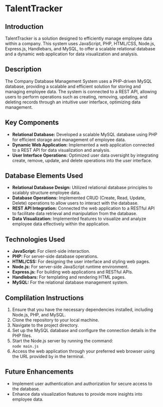 # TalentTracker
## Introduction
TalentTracker is a solution designed to efficiently manage employee data within a company. This system uses JavaScript, PHP, HTML/CSS, Node.js, Express.js, Handlebars, and MySQL, to offer a scalable relational database and a dynamic web application for data visualization and analysis.

## Description
The Company Database Management System uses a PHP-driven MySQL database, providing a scalable and efficient solution for storing and managing employee data. The system is connected to a REST API, allowing users to perform operations such as creating, removing, updating, and deleting records through an intuitive user interface, optimizing data management.

## Key Components
- **Relational Database:** Developed a scalable MySQL database using PHP for efficient storage and management of employee data.
- **Dynamic Web Application:** Implemented a web application connected to a REST API for data visualization and analysis.
- **User Interface Operations:** Optimized user data oversight by integrating create, remove, update, and delete operations into the user interface.

## Database Elements Used
- **Relational Database Design:** Utilized relational database principles to scalably structure employee data.
- **Database Operations:** Implemented CRUD (Create, Read, Update, Delete) operations to allow users to interact with the database.
- **REST API Integration:** Connected the web application to a RESTful API to facilitate data retrieval and manipulation from the database.
- **Data Visualization:** Implemented features to visualize and analyze employee data effectively within the application.

## Technologies Used
- **JavaScript:** For client-side interaction.
- **PHP:** For server-side database operations.
- **HTML/CSS:** For designing the user interface and styling web pages.
- **Node.js:** For server-side JavaScript runtime environment.
- **Express.js:** For building web applications and RESTful APIs.
- **Handlebars:** For templating and rendering HTML pages.
- **MySQL:** For the relational database management system.

## Complilation Instructions
1. Ensure that you have the necessary dependencies installed, including Node.js, PHP, and MySQL.
2. Clone the repository to your local machine.
3. Navigate to the project directory.
4. Set up the MySQL database and configure the connection details in the PHP files.
5. Start the Node.js server by running the command:    
    `node main.js`
6. Access the web application through your preferred web browser using the URL provided by in the terminal.

## Future Enhancements
- Implement user authentication and authorization for secure access to the database.
- Enhance data visualization features to provide more insights into employee data.
